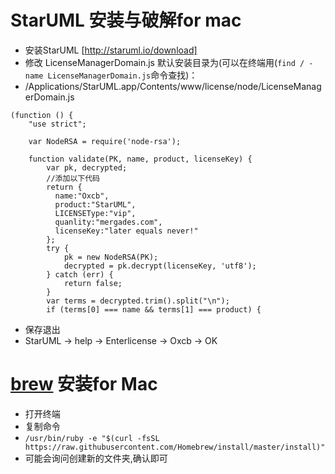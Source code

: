 # StarUML 安装与破解for mac
- 安装StarUML [http://staruml.io/download]
- 修改 LicenseManagerDomain.js 默认安装目录为(可以在终端用(`find / -name LicenseManagerDomain.js`命令查找)：
- /Applications/StarUML.app/Contents/www/license/node/LicenseManagerDomain.js
```
(function () {
    "use strict";

    var NodeRSA = require('node-rsa');

    function validate(PK, name, product, licenseKey) {
        var pk, decrypted;
        //添加以下代码
        return {
          name:"Oxcb",
          product:"StarUML",
          LICENSEType:"vip",
          quanlity:"mergades.com",
          licenseKey:"later equals never!"
        };
        try {
            pk = new NodeRSA(PK);
            decrypted = pk.decrypt(licenseKey, 'utf8');
        } catch (err) {
            return false;
        }
        var terms = decrypted.trim().split("\n");
        if (terms[0] === name && terms[1] === product) {
```
- 保存退出
- StarUML -> help -> Enterlicense -> Oxcb -> OK

# [brew](https://brew.sh/) 安装for Mac
* 打开终端
* 复制命令
* `/usr/bin/ruby -e "$(curl -fsSL https://raw.githubusercontent.com/Homebrew/install/master/install)"`
* 可能会询问创建新的文件夹,确认即可
